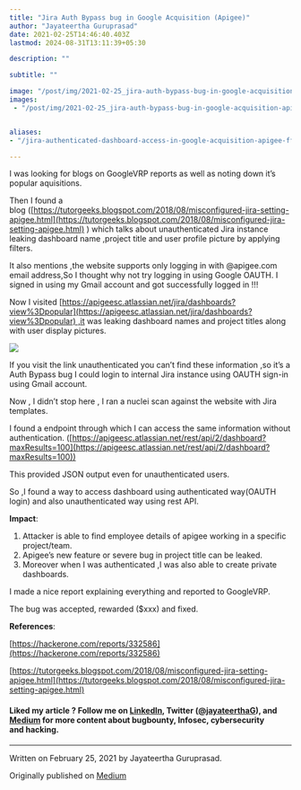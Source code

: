 ```yaml
---
title: "Jira Auth Bypass bug in Google Acquisition (Apigee)"
author: "Jayateertha Guruprasad"
date: 2021-02-25T14:46:40.403Z
lastmod: 2024-08-31T13:11:39+05:30

description: ""

subtitle: ""

image: "/post/img/2021-02-25_jira-auth-bypass-bug-in-google-acquisition-apigee_0.png" 
images:
 - "/post/img/2021-02-25_jira-auth-bypass-bug-in-google-acquisition-apigee_0.png"


aliases:
- "/jira-authenticated-dashboard-access-in-google-acquisition-apigee-ff20cfe11d99"

---
```


I was looking for blogs on GoogleVRP reports as well as noting down it’s popular aquisitions.

Then I found a blog ([https://tutorgeeks.blogspot.com/2018/08/misconfigured-jira-setting-apigee.html](https://tutorgeeks.blogspot.com/2018/08/misconfigured-jira-setting-apigee.html) ) which talks about unauthenticated Jira instance leaking dashboard name ,project title and user profile picture by applying filters.

It also mentions ,the website supports only logging in with @apigee.com email address,So I thought why not try logging in using Google OAUTH. I signed in using my Gmail account and got successfully logged in !!!

Now I visited [https://apigeesc.atlassian.net/jira/dashboards?view%3Dpopular](https://apigeesc.atlassian.net/jira/dashboards?view%3Dpopular) ,it was leaking dashboard names and project titles along with user display pictures.

![](/post/img/2021-02-25_jira-auth-bypass-bug-in-google-acquisition-apigee_0.png#layoutTextWidth)

If you visit the link unauthenticated you can’t find these information ,so it’s a Auth Bypass bug I could login to internal Jira instance using OAUTH sign-in using Gmail account.

Now , I didn’t stop here , I ran a nuclei scan against the website with Jira templates.

I found a endpoint through which I can access the same information without authentication. ([https://apigeesc.atlassian.net/rest/api/2/dashboard?maxResults=100](https://apigeesc.atlassian.net/rest/api/2/dashboard?maxResults=100))

This provided JSON output even for unauthenticated users.

So ,I found a way to access dashboard using authenticated way(OAUTH login) and also unauthenticated way using rest API.

**Impact**:

1. Attacker is able to find employee details of apigee working in a specific
project/team.
2. Apigee’s new feature or severe bug in project title can be leaked.
3. Moreover when I was authenticated ,I was also able to create private dashboards.

I made a nice report explaining everything and reported to GoogleVRP.

The bug was accepted, rewarded ($xxx) and fixed.

**References**:

[https://hackerone.com/reports/332586](https://hackerone.com/reports/332586)

[https://tutorgeeks.blogspot.com/2018/08/misconfigured-jira-setting-apigee.html](https://tutorgeeks.blogspot.com/2018/08/misconfigured-jira-setting-apigee.html)

#### **Liked my article ? Follow me on** [**LinkedIn**](https://www.linkedin.com/in/jayateerthag/)**, Twitter (**[**@jayateerthaG**](https://twitter.com/jayateerthag)**), and **[**Medium**](https://jayateerthag.medium.com/)** for more content about bugbounty, Infosec, cybersecurity and hacking.**

* * *
Written on February 25, 2021 by Jayateertha Guruprasad.

Originally published on [Medium](https://medium.com/@jayateerthag/jira-authenticated-dashboard-access-in-google-acquisition-apigee-ff20cfe11d99)
